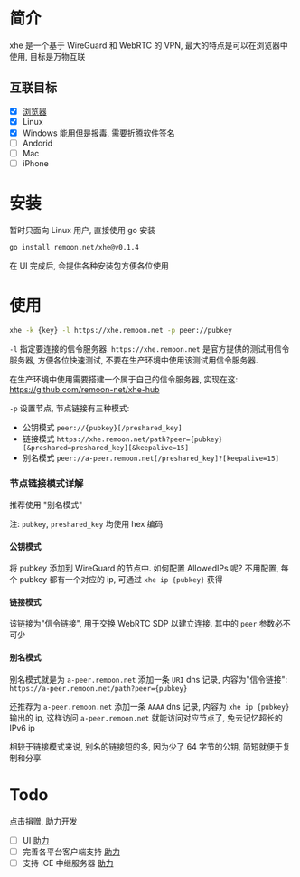 # 简介

xhe 是一个基于 WireGuard 和 WebRTC 的 VPN, 最大的特点是可以在浏览器中使用, 目标是万物互联

## 互联目标

- [x] [浏览器](https://github.com/remoon-net/xhe-link)
- [x] Linux
- [x] Windows 能用但是报毒, 需要折腾软件签名
- [ ] Andorid
- [ ] Mac
- [ ] iPhone

# 安装

暂时只面向 Linux 用户, 直接使用 go 安装

```sh
go install remoon.net/xhe@v0.1.4
```

在 UI 完成后, 会提供各种安装包方便各位使用

# 使用

```sh
xhe -k {key} -l https://xhe.remoon.net -p peer://pubkey
```

`-l` 指定要连接的信令服务器. `https://xhe.remoon.net` 是官方提供的测试用信令服务器,
方便各位快速测试, 不要在生产环境中使用该测试用信令服务器.

在生产环境中使用需要搭建一个属于自己的信令服务器, 实现在这: <https://github.com/remoon-net/xhe-hub>

`-p` 设置节点, 节点链接有三种模式:

- 公钥模式 `peer://{pubkey}[/preshared_key]`
- 链接模式 `https://xhe.remoon.net/path?peer={pubkey}[&preshared=preshared_key][&keepalive=15]`
- 别名模式 `peer://a-peer.remoon.net[/preshared_key]?[keepalive=15]`

### 节点链接模式详解

推荐使用 "别名模式"

注: `pubkey`, `preshared_key` 均使用 hex 编码

#### 公钥模式

将 pubkey 添加到 WireGuard 的节点中.
如何配置 AllowedIPs 呢? 不用配置, 每个 pubkey 都有一个对应的 ip, 可通过 `xhe ip {pubkey}` 获得

#### 链接模式

该链接为"信令链接", 用于交换 WebRTC SDP 以建立连接. 其中的 `peer` 参数必不可少

#### 别名模式

别名模式就是为 `a-peer.remoon.net` 添加一条 `URI` dns 记录, 内容为"信令链接": `https://a-peer.remoon.net/path?peer={pubkey}`

还推荐为 `a-peer.remoon.net` 添加一条 `AAAA` dns 记录, 内容为 `xhe ip {pubkey}` 输出的 ip,
这样访问 `a-peer.remoon.net` 就能访问对应节点了, 免去记忆超长的 IPv6 ip

相较于链接模式来说, 别名的链接短的多, 因为少了 64 字节的公钥, 简短就便于复制和分享

# Todo

点击捐赠, 助力开发

- [ ] UI [助力](https://xhe.remoon.net/sponsor/#ui)
- [ ] 完善各平台客户端支持 [助力](https://xhe.remoon.net/sponsor/#platform)
- [ ] 支持 ICE 中继服务器 [助力](https://xhe.remoon.net/sponsor/#ice)

